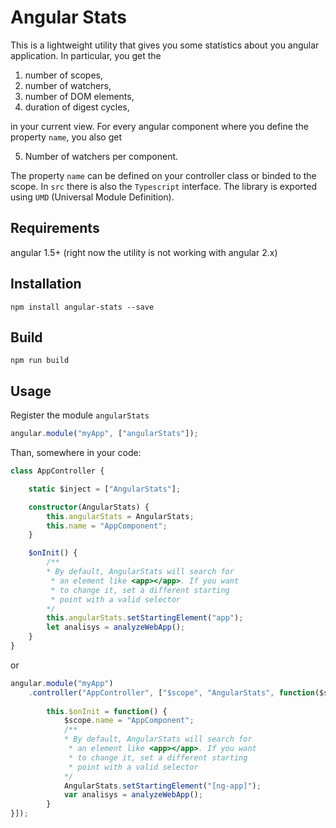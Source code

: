 Angular Stats
=========

This is a lightweight utility that gives you some statistics about you angular application. In particular, you get the 

1. number of scopes,
2. number of watchers,
3. number of DOM elements,
4. duration of digest cycles,

in your current view. For every angular component where you define the property ``name``, you also get 

5. Number of watchers per component.

The property ``name`` can be defined on your controller class or binded to the scope. In ``src`` there is also the ``Typescript`` interface.
The library is exported using ``UMD`` (Universal Module Definition). 

## Requirements

angular 1.5+ (right now the utility is not working with angular 2.x)

## Installation

``npm install angular-stats --save``

## Build

``npm run build``

## Usage

Register the module ``angularStats``

```javascript
angular.module("myApp", ["angularStats"]);
```

Than, somewhere in your code:
 
```typescript
class AppController {

	static $inject = ["AngularStats"];

	constructor(AngularStats) {
	    this.angularStats = AngularStats;
		this.name = "AppComponent";
	}

	$onInit() {
	    /**
	    * By default, AngularStats will search for
	     * an element like <app></app>. If you want 
	     * to change it, set a different starting
	     * point with a valid selector
        */
	    this.angularStats.setStartingElement("app");
	    let analisys = analyzeWebApp();
	}
}
``` 
or 
```javascript
angular.module("myApp")
    .controller("AppController", ["$scope", "AngularStats", function($scope, AngularStats) {
    
        this.$onInit = function() {
            $scope.name = "AppComponent";
            /**
            * By default, AngularStats will search for
             * an element like <app></app>. If you want 
             * to change it, set a different starting
             * point with a valid selector
            */
            AngularStats.setStartingElement("[ng-app]");
            var analisys = analyzeWebApp();
        }
}]);
``` 
